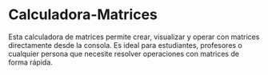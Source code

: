 # Calculadora-Matrices
Esta calculadora de matrices permite crear, visualizar y operar con matrices directamente desde la consola. Es ideal para estudiantes, profesores o cualquier persona que necesite resolver operaciones con matrices de forma rápida.
